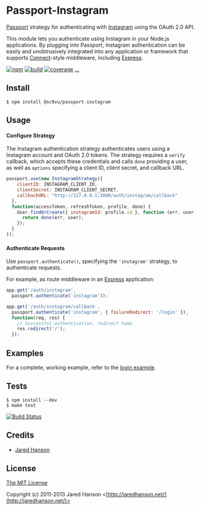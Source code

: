 # Passport-Instagram

[Passport](https://github.com/jaredhanson/passport) strategy for authenticating
with [Instagram](http://instagr.am/) using the OAuth 2.0 API.

This module lets you authenticate using Instagram in your Node.js applications.
By plugging into Passport, Instagram authentication can be easily and
unobtrusively integrated into any application or framework that supports
[Connect](http://www.senchalabs.org/connect/)-style middleware, including
[Express](http://expressjs.com/).

[![npm](https://img.shields.io/npm/v/passport-instagram.svg)](https://www.npmjs.com/package/passport-instagram)
[![build](https://img.shields.io/travis/jaredhanson/passport-instagram.svg)](https://travis-ci.org/jaredhanson/passport-instagram)
[![coverage](https://img.shields.io/coveralls/jaredhanson/passport-instagram.svg)](https://coveralls.io/github/jaredhanson/passport-instagram)
[...](https://github.com/jaredhanson/passport-instagram/wiki/Status)

## Install

```shell
$ npm install @sc0vu/passport-instagram
```

## Usage

#### Configure Strategy

The Instagram authentication strategy authenticates users using a Instagram
account and OAuth 2.0 tokens.  The strategy requires a `verify` callback, which
accepts these credentials and calls `done` providing a user, as well as
`options` specifying a client ID, client secret, and callback URL.

```js
passport.use(new InstagramStrategy({
    clientID: INSTAGRAM_CLIENT_ID,
    clientSecret: INSTAGRAM_CLIENT_SECRET,
    callbackURL: "http://127.0.0.1:3000/auth/instagram/callback"
  },
  function(accessToken, refreshToken, profile, done) {
    User.findOrCreate({ instagramId: profile.id }, function (err, user) {
      return done(err, user);
    });
  }
));
```

#### Authenticate Requests

Use `passport.authenticate()`, specifying the `'instagram'` strategy, to
authenticate requests.

For example, as route middleware in an [Express](http://expressjs.com/)
application:

```js
app.get('/auth/instagram',
  passport.authenticate('instagram'));

app.get('/auth/instagram/callback', 
  passport.authenticate('instagram', { failureRedirect: '/login' }),
  function(req, res) {
    // Successful authentication, redirect home.
    res.redirect('/');
  });
```

## Examples

For a complete, working example, refer to the [login example](https://github.com/jaredhanson/passport-instagram/tree/master/examples/login).

## Tests

```shell
$ npm install --dev
$ make test
```

[![Build Status](https://secure.travis-ci.org/jaredhanson/passport-instagram.png)](http://travis-ci.org/jaredhanson/passport-instagram)

## Credits

  - [Jared Hanson](http://github.com/jaredhanson)

## License

[The MIT License](http://opensource.org/licenses/MIT)

Copyright (c) 2011-2013 Jared Hanson <[http://jaredhanson.net/](http://jaredhanson.net/)>


